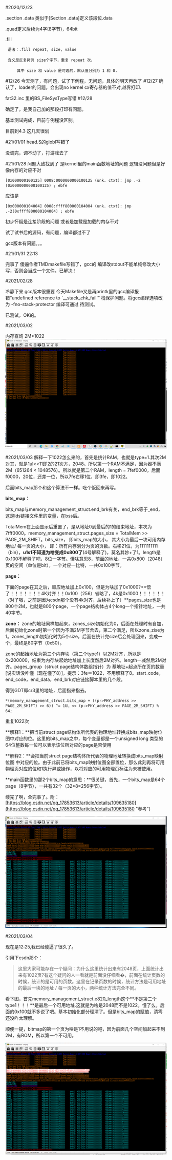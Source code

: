 #2020/12/23

.section .data
类似于[Section .data]定义该段位.data

.quad定义后续为4字(8字节)，64bit

.fill 

     语法：.fill repeat, size, value

     含义是反复拷贝 size个字节，重复 repeat 次，

         其中 size 和 value 是可选的，默认值分别为 1 和 0.

#12/26
今天测了，有问题，试了下例程，无问题，具体的明天再改了 
#12/27
确认了，loader的问题。会出现no kernel
cx寄存器的值不对,越界打印.

fat32.inc 里的BS_FileSysType写错
#12/28

确定了。是我自己加的那段打印有问题。

基本测试完成，目前与例程没区别。

目前到4.3 这几天很划

#21/01/01
head.S的globl写错了

没调完，调不动了，打游戏去了

#21/01/28
问题大致找到了 是kernel里的main函数地址的问题 逻辑没问题但是好像内存的对应不对


    [0x000000100125] 0008:0000000000100125 (unk. ctxt): jmp .-2 (0x0000000000100125) ; ebfe

应该是
    
    [0x000000104004] 0008:ffff800000104004 (unk. ctxt): jmp .-2(0xffff800000104004) ; ebfe

初步怀疑是连接阶段的问题 或者是加载是加载的内存不对


试了试书后的源码，有问题，编译都过不了

gcc版本有问题。。。

#21/01/31 22:13

完事了 傻逼作者TMDmakefile写错了，gcc的 编译改stdout不能单纯修改大小写，否则会当成一个文件。已解决！

#2021/02/28 

冷静下来 gcc版本很重要 今天Makefile又是再printk里的gcc编译报错“undefined reference to `__stack_chk_fail'” 栈保护问题。将gcc编译选项改为 -fno-stack-protector 编译可通过 待测试。

已测试，OK的。




#2021/03/02

内存查询 2M*1022
![avatar](.\123.png)

#2021/03/03
解释一下1022怎么来的，首先是统计RAM，也就是type=1.其次2M对其，就是1ul<<11即2的21次方，2048。所以第一个RAM不满足，因为器不满2M（651264 < 1048576）。所以就是第二个RAM，length = 7fef0000，后面f0000，20位，还差一位，所以7fe右移1位，即3fe，即1022。

后面bits_map那个和这个算法不一样。吃个饭回来再写。

**bits_map：**

bits_map与memory_management_struct.end_brk有关，end_brk等于_end，这是lds链接文件里的变量，在bss后。

TotalMem在上面显示后重置了，是从地址0到最后的1的结束地址，本次为7fff0000。memory_management_struct.pages_size = TotalMem >> PAGE_2M_SHIFT。bits_size， 即bits_map的大小， 其大小为最后一块可用内存地址/ 每一页的大小， 即：所有内存划分为页的页数。右移21位，为1111111111（bin），**u1s1不知道为啥变成0x800了**(4号解释了)，莫名其妙+了1。length是0x100不解释了吧，8位一字节。懂啥意思8，前面的地址，一共0x800（2048）页的空间（单位是bit），一个对应一比特，一共0x100字节。

**page：**

下面的page在其之后，顺应地址加上0x100，但是为啥加了0x1000?**悟了！！！！！！！4K对齐！！0x100（256）省略了，4k是0x1000！！！！！！（对了嗷，之前是因为csdn那个没有4k对齐，后续补上了）**pages_size也是800个2M，也就是800个page，一个page结构体占4个long一个指针地址，一共40字节。

**zone：**
zone的地址同样加起来，zones_size初始化为0，后面在处理时有自加，后面初始化zone时第一个因为不满2M字节舍去，第二个满足，所以zone_zise为1。zones_length初始化时为5个size，后面在统计完size后会处理回来，变成一个，最终是80字节（0x50）。

zone的起始地址为第三个内存块（第二个type1）以2M对齐，所以是0x200000，结束为内存块起始地址加上长度然后2M对齐。length一减然后2M对齐。pages_group（struct page结构体数组指针）为 基地址+起点所在页的数量[说实话没咋懂（现在懂了8）]，提示：3fe＝1022，不用解释了8。start_code，end_code，end_data，end_brk对应链接脚本里的几个段。

得到GDT即cr3里的地址，后面指来指去。


    *(memory_management_struct.bits_map + ((p->PHY_address >> PAGE_2M_SHIFT) >> 6)) ^= 1UL << (p->PHY_address >> PAGE_2M_SHIFT) % 64;


重复1022次

**解释1：**把当前struct page结构体所代表的物理地址转换成bits_map映射位图中对应的位。这里的bits_map之中，每个变量都是一个unsigned long 类型的 64位整数每一位可以表示该位所对应的page是否使用


**解释2：**会把当前struct page结构体所代表的物理地址转换成bits_map映射位图
中对应的位。由于此前已将bits_map映射位图全部置位，那么此刻再将可用物理页对应的位和1执行异或操作，以将对应的可用物理页标注为未被使用。

**main函数里的那2个bits_map的意思：**很关键，首先，一个bits_map是64个page（8字节），一共有32个（32*8=256字节）。

缕完了啊，全完事了。附：[https://blog.csdn.net/qq_17853613/article/details/109635180](https://blog.csdn.net/qq_17853613/article/details/109635180 "参考")

![avatar](.\234.png)



#2021/03/04

现在是12:25,我已经傻逼了很久了。

引用下csdn那个：
> 这里大家可能存在一个疑问：为什么这里统计出来有2048页，上面统计出来有1022页?有这个疑问的人一看就是前面没仔细看�，前面在统计页数的时候，统计的是可用的页数。这里在记录页数的时候，统计方法是可用地址的最后一块的地址 / 每一页的大小，两种统计方法完全不同。

看下图，首先memory_management_struct.e820_length这个**不是第二个type1！！！**是最后一个可用地址.这就是为啥是2048而不是1022。懂了么。后面的0x100就不多说了吧。基本初始化部分理清了。但是bits_map的赋值，清零还没咋太理解。

顺便一提，bitmap的第一个页为啥是1不用说的吧，因为前面几个空间加起来不到2M，有ROM，所以第一个不可用。

![avatar](.\345.png)